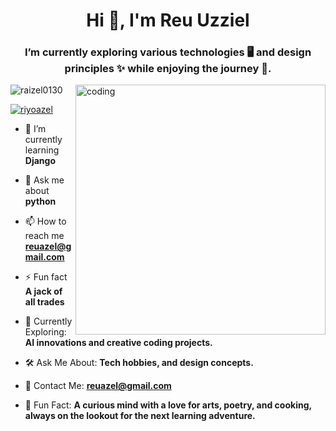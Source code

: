 <h1 align="center">Hi 👋, I'm Reu Uzziel</h1>
<h3 align="center"> I’m currently exploring various technologies 🖥️ and design principles ✨ while enjoying the journey 🌟. </h3>

<img align="right" alt="coding" width="400" src="https://img.wattpad.com/307e4162f76b2ec8cebee1b6ba42cda7df59df6f/68747470733a2f2f73332e616d617a6f6e6177732e636f6d2f776174747061642d6d656469612d736572766963652f53746f7279496d6167652f4f6952487475452d6666626734673d3d2d3331353832363034392e313437376662343037366463346639363332333237323939353433332e676966">




<p align="left"> <img src="https://komarev.com/ghpvc/?username=raizel0130&label=Profile%20views&color=0e75b6&style=flat" alt="raizel0130" /> </p>

<p align="left"> <a href="https://twitter.com/riyoazel" target="blank"><img src="https://img.shields.io/twitter/follow/riyoazel?logo=twitter&style=for-the-badge" alt="riyoazel" /></a> </p>

- 🌱 I’m currently learning **Django**

- 💬 Ask me about **python**

- 📫 How to reach me **reuazel@gmail.com**

- ⚡ Fun fact **A jack of all trades**


- 🌟 Currently Exploring: **AI innovations and creative coding projects.**
  
- 🛠️ Ask Me About: **Tech hobbies, and design concepts.**
  
- 📧 Contact Me: **reuazel@gmail.com**
  
- 🎉 Fun Fact: **A curious mind with a love for arts, poetry, and cooking, always on the lookout for the next learning adventure.**
